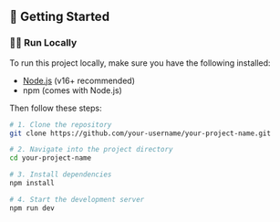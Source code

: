 ## 🚀 Getting Started

### 🧑‍💻 Run Locally

To run this project locally, make sure you have the following installed:

- [Node.js](https://nodejs.org/) (v16+ recommended)
- npm (comes with Node.js)

Then follow these steps:

```bash
# 1. Clone the repository
git clone https://github.com/your-username/your-project-name.git

# 2. Navigate into the project directory
cd your-project-name

# 3. Install dependencies
npm install

# 4. Start the development server
npm run dev
